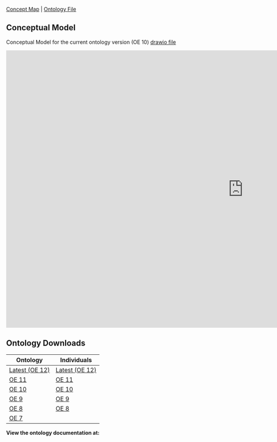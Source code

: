 [Concept Map](#conceptual-model) | [Ontology File](course-recommender.rdf)

## Conceptual Model

Conceptual Model for the current ontology version (OE 10) [drawio file](https://drive.google.com/file/d/1b3JVHcvj6Lowty8aPcan0jGcSv3qkH0Z/view?usp=sharing)

<iframe src="https://docs.google.com/presentation/d/e/2PACX-1vSnyuWfPtSg0GoByhGMccMULY6I1_vI-sl9yGztWO7PHM4QHBdPM814z15Q1jelpA/embed?start=false&loop=false&delayms=3000" frameborder="0" width="1280" height="749" allowfullscreen="true" mozallowfullscreen="true" webkitallowfullscreen="true"></iframe>

## Ontology Downloads

| Ontology                    | Individuals                 |
|-----------------------------|-----------------------------|
| [Latest (OE 12)](oe-12-ont) | [Latest (OE 12)](oe-12-ind) |
| [OE 11](oe-11-ont)          | [OE 11](oe-11-ind)          |
| [OE 10](oe-10-ont)          | [OE 10](oe-10-ind)          |
| [OE 9](oe-9-ont)            | [OE 9](oe-9-ind)            |
| [OE 8](oe-8-ont)            | [OE 8](oe-8-ind)            |
| [OE 7](oe-7-ont)            |                             |

[oe-12-ont]: https://raw.githubusercontent.com/tetherless-world/ontology-engineering/course-recommender/oe2020/course-recommender/course-recommender.rdf
[oe-12-ind]: https://raw.githubusercontent.com/tetherless-world/ontology-engineering/course-recommender/oe2020/course-recommender/course-recommender-individuals.rdf

[oe-11-ont]: https://raw.githubusercontent.com/tetherless-world/ontology-engineering/4316f30ca8a93fd652ff4d4861c7ba101e28c7fa/oe2020/course-recommender/course-recommender.rdf
[oe-11-ind]: https://raw.githubusercontent.com/tetherless-world/ontology-engineering/4316f30ca8a93fd652ff4d4861c7ba101e28c7fa/oe2020/course-recommender/course-recommender-individuals.rdf

[oe-10-ont]: https://raw.githubusercontent.com/tetherless-world/ontology-engineering/f611a01bbe4915a8af9f6bfa2e8a11d371b7ed0e/oe2020/course-recommender/course-recommender.rdf
[oe-10-ind]: https://raw.githubusercontent.com/tetherless-world/ontology-engineering/f611a01bbe4915a8af9f6bfa2e8a11d371b7ed0e/oe2020/course-recommender/course-recommender-individuals.rdf

[oe-9-ont]: https://raw.githubusercontent.com/tetherless-world/ontology-engineering/83366e952dae6beb86ddcd660f004076a31b81ea/oe2020/course-recommender/course-recommender.rdf
[oe-9-ind]: https://raw.githubusercontent.com/tetherless-world/ontology-engineering/83366e952dae6beb86ddcd660f004076a31b81ea/oe2020/course-recommender/course-recommender-individuals.rdf

[oe-8-ont]: https://raw.githubusercontent.com/tetherless-world/ontology-engineering/1d4ed76076bb7bc6687dd92ace36fc8734f34995/oe2020/course-recommender/course-recommender.rdf
[oe-8-ind]: https://raw.githubusercontent.com/tetherless-world/ontology-engineering/83366e952dae6beb86ddcd660f004076a31b81ea/oe2020/course-recommender/course-recommender-individuals.rdf

[oe-7-ont]: https://raw.githubusercontent.com/tetherless-world/ontology-engineering/5f9f5249fb24d6367fbf894c1673205298ef0f96/oe2020/course-recommender/course-recommender.rdf


**View the ontology documentation at:**
